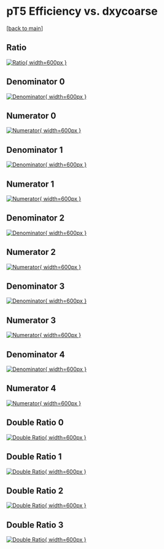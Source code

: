 # pT5 Efficiency vs. dxycoarse

[[back to main](./)]



## Ratio

[![Ratio](../mtv/var/pT5_xtr_321_-1_eff_dxycoarse.png){ width=600px }](../mtv/var/pT5_xtr_321_-1_eff_dxycoarse.pdf)

## Denominator 0

[![Denominator](../mtv/den/pT5_xtr_321_-1_eff_dxycoarse_den0.png){ width=600px }](../mtv/den/pT5_xtr_321_-1_eff_dxycoarse_den0.pdf)

## Numerator 0

[![Numerator](../mtv/num/pT5_xtr_321_-1_eff_dxycoarse_num0.png){ width=600px }](../mtv/num/pT5_xtr_321_-1_eff_dxycoarse_num0.pdf)

## Denominator 1

[![Denominator](../mtv/den/pT5_xtr_321_-1_eff_dxycoarse_den1.png){ width=600px }](../mtv/den/pT5_xtr_321_-1_eff_dxycoarse_den1.pdf)

## Numerator 1

[![Numerator](../mtv/num/pT5_xtr_321_-1_eff_dxycoarse_num1.png){ width=600px }](../mtv/num/pT5_xtr_321_-1_eff_dxycoarse_num1.pdf)

## Denominator 2

[![Denominator](../mtv/den/pT5_xtr_321_-1_eff_dxycoarse_den2.png){ width=600px }](../mtv/den/pT5_xtr_321_-1_eff_dxycoarse_den2.pdf)

## Numerator 2

[![Numerator](../mtv/num/pT5_xtr_321_-1_eff_dxycoarse_num2.png){ width=600px }](../mtv/num/pT5_xtr_321_-1_eff_dxycoarse_num2.pdf)

## Denominator 3

[![Denominator](../mtv/den/pT5_xtr_321_-1_eff_dxycoarse_den3.png){ width=600px }](../mtv/den/pT5_xtr_321_-1_eff_dxycoarse_den3.pdf)

## Numerator 3

[![Numerator](../mtv/num/pT5_xtr_321_-1_eff_dxycoarse_num3.png){ width=600px }](../mtv/num/pT5_xtr_321_-1_eff_dxycoarse_num3.pdf)

## Denominator 4

[![Denominator](../mtv/den/pT5_xtr_321_-1_eff_dxycoarse_den4.png){ width=600px }](../mtv/den/pT5_xtr_321_-1_eff_dxycoarse_den4.pdf)

## Numerator 4

[![Numerator](../mtv/num/pT5_xtr_321_-1_eff_dxycoarse_num4.png){ width=600px }](../mtv/num/pT5_xtr_321_-1_eff_dxycoarse_num4.pdf)

## Double Ratio 0

[![Double Ratio](../mtv/ratio/pT5_xtr_321_-1_eff_dxycoarse_ratio0.png){ width=600px }](../mtv/ratio/pT5_xtr_321_-1_eff_dxycoarse_ratio0.pdf)

## Double Ratio 1

[![Double Ratio](../mtv/ratio/pT5_xtr_321_-1_eff_dxycoarse_ratio1.png){ width=600px }](../mtv/ratio/pT5_xtr_321_-1_eff_dxycoarse_ratio1.pdf)

## Double Ratio 2

[![Double Ratio](../mtv/ratio/pT5_xtr_321_-1_eff_dxycoarse_ratio2.png){ width=600px }](../mtv/ratio/pT5_xtr_321_-1_eff_dxycoarse_ratio2.pdf)

## Double Ratio 3

[![Double Ratio](../mtv/ratio/pT5_xtr_321_-1_eff_dxycoarse_ratio3.png){ width=600px }](../mtv/ratio/pT5_xtr_321_-1_eff_dxycoarse_ratio3.pdf)

